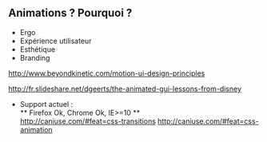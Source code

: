 ## Animations ? Pourquoi ?

* Ergo
* Expérience utilisateur
* Esthétique
* Branding

http://www.beyondkinetic.com/motion-ui-design-principles

http://fr.slideshare.net/dgeerts/the-animated-gui-lessons-from-disney

* Support actuel :  
** Firefox Ok, Chrome Ok, IE>=10 **  
http://caniuse.com/#feat=css-transitions
http://caniuse.com/#feat=css-animation  

